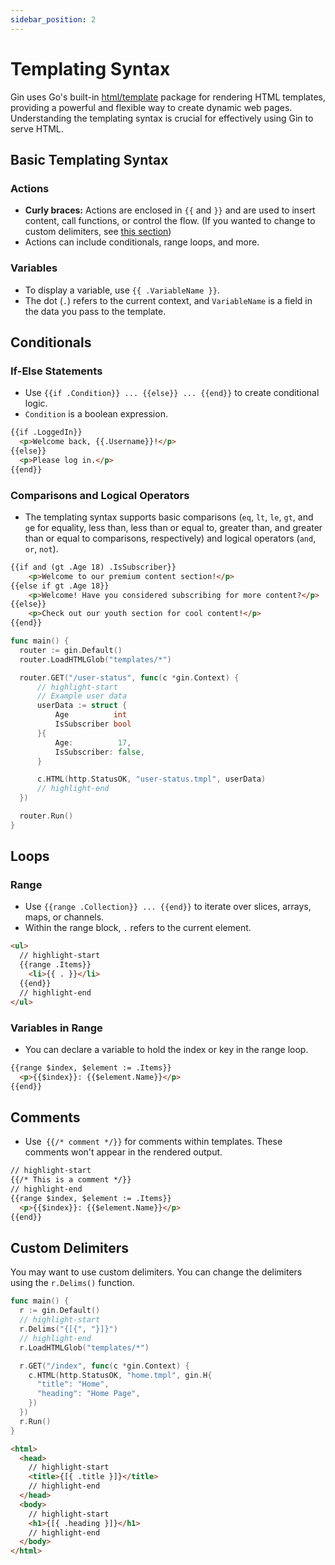 ```yaml
---
sidebar_position: 2
---
```


# Templating Syntax

Gin uses Go's built-in [html/template](https://pkg.go.dev/html/template) package for rendering HTML templates, providing a powerful and flexible way to create dynamic web pages. Understanding the templating syntax is crucial for effectively using Gin to serve HTML.

## Basic Templating Syntax

### Actions

- **Curly braces:** Actions are enclosed in `{{` and `}}` and are used to insert content, call functions, or control the flow. (If you wanted to change to custom delimiters, see [this section](#custom-delimiters))
- Actions can include conditionals, range loops, and more.

### Variables

- To display a variable, use `{{ .VariableName }}`.
- The dot (`.`) refers to the current context, and `VariableName` is a field in the data you pass to the template.

## Conditionals

### If-Else Statements

- Use `{{if .Condition}} ... {{else}} ... {{end}}` to create conditional logic.
- `Condition` is a boolean expression.

```html
{{if .LoggedIn}}
  <p>Welcome back, {{.Username}}!</p>
{{else}}
  <p>Please log in.</p>
{{end}}
```

### Comparisons and Logical Operators

- The templating syntax supports basic comparisons (`eq`, `lt`, `le`, `gt`, and` g`e for equality, less than, less than or equal to, greater than, and greater than or equal to comparisons, respectively) and logical operators (`and`, `or`, `not`).

```html title="templates/user-status.tmpl"
{{if and (gt .Age 18) .IsSubscriber}}
    <p>Welcome to our premium content section!</p>
{{else if gt .Age 18}}
    <p>Welcome! Have you considered subscribing for more content?</p>
{{else}}
    <p>Check out our youth section for cool content!</p>
{{end}}
```

```go title="templates/main.go"
func main() {
  router := gin.Default()
  router.LoadHTMLGlob("templates/*")

  router.GET("/user-status", func(c *gin.Context) {
      // highlight-start
      // Example user data
      userData := struct {
          Age          int
          IsSubscriber bool
      }{
          Age:          17,
          IsSubscriber: false,
      }

      c.HTML(http.StatusOK, "user-status.tmpl", userData)
      // highlight-end
  })

  router.Run()
}
```

## Loops

### Range

- Use `{{range .Collection}} ... {{end}}` to iterate over slices, arrays, maps, or channels.
- Within the range block, `.` refers to the current element.

```html
<ul>
  // highlight-start
  {{range .Items}}
    <li>{{ . }}</li>
  {{end}}
  // highlight-end
</ul>
```

### Variables in Range

- You can declare a variable to hold the index or key in the range loop.

```html
{{range $index, $element := .Items}}
  <p>{{$index}}: {{$element.Name}}</p>
{{end}}
```

## Comments

- Use` {{/* comment */}}` for comments within templates. These comments won't appear in the rendered output.
```html
// highlight-start
{{/* This is a comment */}}
// highlight-end
{{range $index, $element := .Items}}
  <p>{{$index}}: {{$element.Name}}</p>
{{end}}
```

## Custom Delimiters

You may want to use custom delimiters. You can change the delimiters using the `r.Delims()` function.

```go title="main.go"
func main() {
  r := gin.Default()
  // highlight-start
  r.Delims("{[{", "}]}")
  // highlight-end
  r.LoadHTMLGlob("templates/*")

  r.GET("/index", func(c *gin.Context) {
    c.HTML(http.StatusOK, "home.tmpl", gin.H{
      "title": "Home",
      "heading": "Home Page",
    })
  })
  r.Run()
}
```

```html title="templates/home.tmpl"
<html>
  <head>
    // highlight-start
    <title>{[{ .title }]}</title>
    // highlight-end
  </head>
  <body>
    // highlight-start
    <h1>{[{ .heading }]}</h1>
    // highlight-end
  </body>
</html>
```
